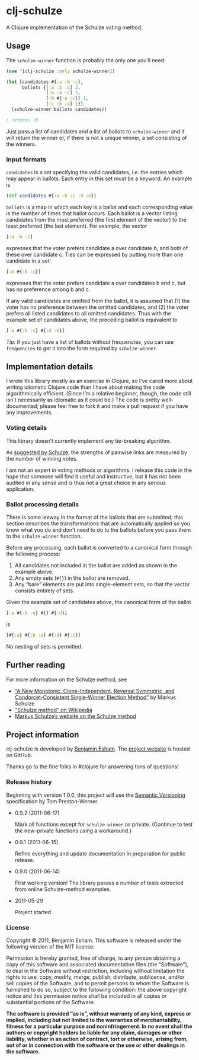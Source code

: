 # clj-schulze

A Clojure implementation of the Schulze voting method.

## Usage

The `schulze-winner` function is probably the only one you’ll need:

```clojure
(use '[clj-schulze :only schulze-winner])

(let [candidates #{:a :b :c},
      ballots {[:a :b :c] 3,
               [:b :a :c] 3,
               [:b #{:a :c}] 1,
               [:c :b :a] 1}]
  (schulze-winner ballots candidates))

; returns :b
```

Just pass a list of candidates and a list of ballots to `schulze-winner` and it will return the winner or, if there is not a unique winner, a set consisting of the winners.

### Input formats

`candidates` is a set specifying the valid candidates, i.e. the entries which may appear in ballots. Each entry in this set must be a keyword. An example is

```clojure
(def candidates #{:a :b :c :d :e})
```

`ballots` is a map in which each key is a ballot and each corresponding value is the number of times that ballot occurs. Each ballot is a vector listing candidates from the most preferred (the first element of the vector) to the least preferred (the last element). For example, the vector

```clojure
[:a :b :c]
```

expresses that the voter prefers candidate a over candidate b, and both of these over candidate c. Ties can be expressed by putting more than one candidate in a set:

```clojure
[:a #{:b :c}]
```

expresses that the voter prefers candidate a over candidates b and c, but has no preference among b and c.

If any valid candidates are omitted from the ballot, it is assumed that (1) the voter has no preference between the omitted candidates, and (2) the voter prefers all listed candidates to all omitted candidates. Thus with the example set of candidates above, the preceding ballot is equivalent to

```clojure
[:a #{:b :c} #{:d :e}]
```

*Tip:* if you just have a list of ballots without frequencies, you can use `frequencies` to get it into the form required by `schulze-winner`.

## Implementation details

I wrote this library mostly as an exercise in Clojure, so I’ve cared more about writing idiomatic Clojure code than I have about making the code algorithmically efficient. (Since I’m a relative beginner, though, the code still isn’t necessarily as idiomatic as it could be.) The code is pretty well-documented; please feel free to fork it and make a pull request if you have any improvements.

### Voting details

This library doesn’t currently implement any tie-breaking algorithm.

As [suggested by Schulze](http://home.versanet.de/~chris1-schulze/schulze1.pdf), the strengths of pairwise links are measured by the number of winning votes.

I am not an expert in voting methods or algorithms. I release this code in the hope that someone will find it useful and instructive, but it has not been audited in any sense and is thus not a great choice in any serious application.

### Ballot processing details

There is some leeway in the format of the ballots that are submitted; this section describes the transformations that are automatically applied so you know what you do and don’t need to do to the ballots before you pass them to the `schulze-winner` function.

Before any processing, each ballot is converted to a canonical form through the following process:

1. All candidates not included in the ballot are added as shown in the example above.
2. Any empty sets (`#{}`) in the ballot are removed.
3. Any “bare” elements are put into single-element sets, so that the vector consists entirely of sets.

Given the example set of candidates above, the canonical form of the ballot

```clojure
[:a #{:b :e} #{} #{:d}]
```

is

```clojure
[#{:a} #{:b :e} #{:d} #{:c}]
```

No nesting of sets is permitted.

## Further reading

For more information on the Schulze method, see

* [“A New Monotonic, Clone-Independent, Reversal Symmetric, and Condorcet-Consistent Single-Winner Election Method”](http://home.versanet.de/~chris1-schulze/schulze1.pdf) by Markus Schulze
* [“Schulze method” on Wikipedia](http://en.wikipedia.org/wiki/Schulze_method)
* [Markus Schulze’s website on the Schulze method](http://m-schulze.webhop.net/)

## Project information

clj-schulze is developed by [Benjamin Esham](http://www.bdesham.info). The [project website](https://github.com/bdesham/clj-schulze) is hosted on GitHub.

Thanks go to the fine folks in #clojure for answering tons of questions!

### Release history

Beginning with version 1.0.0, this project will use the [Semantic Versioning](http://semver.org/) specification by Tom Preston-Werner.

* 0.9.2 (2011-06-17)

    Mark all functions except for `schulze-winner` as private. (Continue to test the now-private functions using a workaround.)

* 0.9.1 (2011-06-15)

    Refine everything and update documentation in preparation for public release.

* 0.9.0 (2011-06-14)

    First working version! The library passes a number of tests extracted from online Schulze-method examples.
	
* 2011-05-29

    Project started

### License

Copyright © 2011, Benjamin Esham. This software is released under the following version of the MIT license:

Permission is hereby granted, free of charge, to any person obtaining a copy of this software and associated documentation files (the “Software”), to deal in the Software without restriction, including without limitation the rights to use, copy, modify, merge, publish, distribute, sublicense, and/or sell copies of the Software, and to permit persons to whom the Software is furnished to do so, subject to the following condition: the above copyright notice and this permission notice shall be included in all copies or substantial portions of the Software.

**The software is provided “as is”, without warranty of any kind, express or implied, including but not limited to the warranties of merchantability, fitness for a particular purpose and noninfringement. In no event shall the authors or copyright holders be liable for any claim, damages or other liability, whether in an action of contract, tort or otherwise, arising from, out of or in connection with the software or the use or other dealings in the software.**
